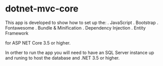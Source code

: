 # dotnet-mvc-core

This app is developed to show how to set up the:
. JavaScript
. Bootstrap
. Fontawesome 
. Bundle & Minification 
. Dependency Injection
. Entity Framework

for ASP NET Core 3.5 or higher.

In orther to run the app you will need to have an SQL Server instance up and runing to host the database and .NET 3.5 or higher.
